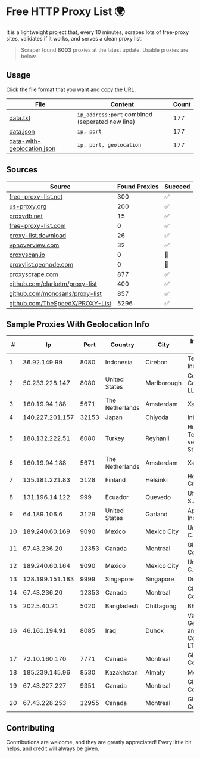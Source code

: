 
# Free HTTP Proxy List 🌍

It is a lightweight project that, every 10 minutes, scrapes lots of free-proxy sites, validates if it works, and serves a clean proxy list.


> Scraper found **8003** proxies at the latest update. Usable proxies are below.

## Usage

Click the file format that you want and copy the URL.


|File|Content|Count|
|----|-------|-----|
|[data.txt](https://raw.githubusercontent.com/themiralay/Proxy-List-World/master/data.txt)|`ip_address:port` combined (seperated new line)|177|
|[data.json](https://raw.githubusercontent.com/themiralay/Proxy-List-World/master/data.json)|`ip, port`|177|
|[data-with-geolocation.json](https://raw.githubusercontent.com/themiralay/Proxy-List-World/master/data-with-geolocation.json)|`ip, port, geolocation`|177|

## Sources

|Source|Found Proxies|Succeed|
|------|-------------|-------|
|[free-proxy-list.net](https://free-proxy-list.net)|300|✅|
|[us-proxy.org](https://www.us-proxy.org)|200|✅|
|[proxydb.net](http://proxydb.net)|15|✅|
|[free-proxy-list.com](https://free-proxy-list.com/?page=&port=&type%5B%5D=http&type%5B%5D=https&up_time=0&search=Search)|0|✅|
|[proxy-list.download](https://www.proxy-list.download/HTTP)|26|✅|
|[vpnoverview.com](https://vpnoverview.com/privacy/anonymous-browsing/free-proxy-servers)|32|✅|
|[proxyscan.io](https://www.proxyscan.io)|0|🚫|
|[proxylist.geonode.com](https://proxylist.geonode.com/api/proxy-list?limit=300&page=1&sort_by=lastChecked&sort_type=desc&protocols=http,https)|0|🚫|
|[proxyscrape.com](https://api.proxyscrape.com/v2/?request=displayproxies&protocol=http&timeout=10000&country=all&ssl=all&anonymity=all)|877|✅|
|[github.com/clarketm/proxy-list](https://raw.githubusercontent.com/clarketm/proxy-list/master/proxy-list-raw.txt)|400|✅|
|[github.com/monosans/proxy-list](https://raw.githubusercontent.com/monosans/proxy-list/main/proxies/http.txt)|857|✅|
|[github.com/TheSpeedX/PROXY-List](https://raw.githubusercontent.com/TheSpeedX/PROXY-List/master/http.txt)|5296|✅|


## Sample Proxies With Geolocation Info

|#|Ip|Port|Country|City|Internet Service Provider|
|-|--|----|-------|----|-------------------------|
|1|36.92.149.99|8080|Indonesia|Cirebon|Telekomunikasi Indonesia|
|2|50.233.228.147|8080|United States|Marlborough|Comcast Cable Communications, LLC|
|3|160.19.94.188|5671|The Netherlands|Amsterdam|Xantho UAB|
|4|140.227.201.157|32153|Japan|Chiyoda|InfoSphere|
|5|188.132.222.51|8080|Turkey|Reyhanli|High Speed Telekomunikasyon ve Hab. Hiz. Ltd. Sti.|
|6|160.19.94.188|5671|The Netherlands|Amsterdam|Xantho UAB|
|7|135.181.221.83|3128|Finland|Helsinki|Hetzner Online GmbH|
|8|131.196.14.122|999|Ecuador|Quevedo|Ufinet Panama S.A.|
|9|64.189.106.6|3129|United States|Garland|Apogee Telecom Inc.|
|10|189.240.60.169|9090|Mexico|Mexico City|Uninet S.A. de C.V.|
|11|67.43.236.20|12353|Canada|Montreal|GloboTech Communications|
|12|189.240.60.164|9090|Mexico|Mexico City|Uninet S.A. de C.V.|
|13|128.199.151.183|9999|Singapore|Singapore|DigitalOcean, LLC|
|14|67.43.236.20|12353|Canada|Montreal|GloboTech Communications|
|15|202.5.40.21|5020|Bangladesh|Chittagong|BBTS-NEW|
|16|46.161.194.91|8085|Iraq|Duhok|Valin Company for General Trading and Communication LTD|
|17|72.10.160.170|7771|Canada|Montreal|GloboTech Communications|
|18|185.239.145.96|8530|Kazakhstan|Almaty|Meganet LLP|
|19|67.43.227.227|9351|Canada|Montreal|GloboTech Communications|
|20|67.43.228.253|12955|Canada|Montreal|GloboTech Communications|



## Contributing

Contributions are welcome, and they are greatly appreciated! Every
little bit helps, and credit will always be given.

